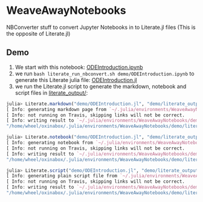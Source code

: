 # WeaveAwayNotebooks
NBConverter stuff to convert Jupyter Notebooks in to Literate.jl files (This is the opposite of Literate.jl)



## Demo

 1. We start with this notebook: [ODEIntroduction.ipynb](demo/ODEIntroduction.ipynb)
 2. we run `bash literate_run_nbconvert.sh demo/ODEIntroduction.ipynb` to generate this Literate julia file: [ODEIntroduction.jl](demo/ODEIntroduction.jl)
 3. we run the Literate.jl script to generate the markdown, notebook and script files in [literate_output/](demo/literate_output/):
 ```julia
 julia> Literate.markdown("demo/ODEIntroduction.jl", "demo/literate_output/")
[ Info: generating markdown page from `~/.julia/environments/WeaveAwayNotebooks/demo/ODEIntroduction.jl`
[ Info: not running on Travis, skipping links will not be correct.
[ Info: writing result to `~/.julia/environments/WeaveAwayNotebooks/demo/literate_output/ODEIntroduction.md`
"/home/wheel/oxinabox/.julia/environments/WeaveAwayNotebooks/demo/literate_output/ODEIntroduction.md"

julia> Literate.notebook("demo/ODEIntroduction.jl", "demo/literate_output/"; execute=false) # executing require packages to be installed
[ Info: generating notebook from `~/.julia/environments/WeaveAwayNotebooks/demo/ODEIntroduction.jl`
[ Info: not running on Travis, skipping links will not be correct.
[ Info: writing result to `~/.julia/environments/WeaveAwayNotebooks/demo/literate_output/ODEIntroduction.ipynb`
"/home/wheel/oxinabox/.julia/environments/WeaveAwayNotebooks/demo/literate_output/ODEIntroduction.ipynb"

julia> Literate.script("demo/ODEIntroduction.jl", "demo/literate_output/"; execute=false)
[ Info: generating plain script file from `~/.julia/environments/WeaveAwayNotebooks/demo/ODEIntroduction.jl`
[ Info: not running on Travis, skipping links will not be correct.
[ Info: writing result to `~/.julia/environments/WeaveAwayNotebooks/demo/literate_output/ODEIntroduction.jl`
"/home/wheel/oxinabox/.julia/environments/WeaveAwayNotebooks/demo/literate_output/ODEIntroduction.jl"
 ```
